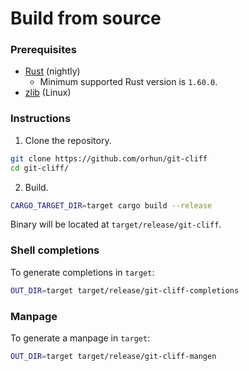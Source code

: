 # Build from source

### Prerequisites

- [Rust](https://www.rust-lang.org/) (nightly)
  - Minimum supported Rust version is `1.60.0`.
- [zlib](https://zlib.net/) (Linux)

### Instructions

1. Clone the repository.

```bash
git clone https://github.com/orhun/git-cliff
cd git-cliff/
```

2. Build.

```bash
CARGO_TARGET_DIR=target cargo build --release
```

Binary will be located at `target/release/git-cliff`.

### Shell completions

To generate completions in `target`:

```bash
OUT_DIR=target target/release/git-cliff-completions
```

### Manpage

To generate a manpage in `target`:

```bash
OUT_DIR=target target/release/git-cliff-mangen
```
